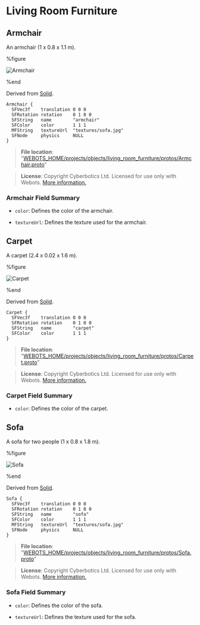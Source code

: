 # Living Room Furniture

## Armchair

An armchair (1 x 0.8 x 1.1 m).

%figure

![Armchair](images/objects/living_room_furniture/Armchair/model.png)

%end

Derived from [Solid](../reference/solid.md).

```
Armchair {
  SFVec3f    translation 0 0 0
  SFRotation rotation    0 1 0 0
  SFString   name        "armchair"
  SFColor    color       1 1 1
  MFString   textureUrl  "textures/sofa.jpg"
  SFNode     physics     NULL
}
```

> **File location**: "[WEBOTS\_HOME/projects/objects/living\_room\_furniture/protos/Armchair.proto](https://github.com/omichel/webots/tree/master/projects/objects/living_room_furniture/protos/Armchair.proto)"

> **License**: Copyright Cyberbotics Ltd. Licensed for use only with Webots.
[More information.](https://cyberbotics.com/webots_assets_license)

### Armchair Field Summary

- `color`: Defines the color of the armchair.

- `textureUrl`: Defines the texture used for the armchair.

## Carpet

A carpet (2.4 x 0.02 x 1.6 m).

%figure

![Carpet](images/objects/living_room_furniture/Carpet/model.png)

%end

Derived from [Solid](../reference/solid.md).

```
Carpet {
  SFVec3f    translation 0 0 0
  SFRotation rotation    0 1 0 0
  SFString   name        "carpet"
  SFColor    color       1 1 1
}
```

> **File location**: "[WEBOTS\_HOME/projects/objects/living\_room\_furniture/protos/Carpet.proto](https://github.com/omichel/webots/tree/master/projects/objects/living_room_furniture/protos/Carpet.proto)"

> **License**: Copyright Cyberbotics Ltd. Licensed for use only with Webots.
[More information.](https://cyberbotics.com/webots_assets_license)

### Carpet Field Summary

- `color`: Defines the color of the carpet.

## Sofa

A sofa for two people (1 x 0.8 x 1.8 m).

%figure

![Sofa](images/objects/living_room_furniture/Sofa/model.png)

%end

Derived from [Solid](../reference/solid.md).

```
Sofa {
  SFVec3f    translation 0 0 0
  SFRotation rotation    0 1 0 0
  SFString   name        "sofa"
  SFColor    color       1 1 1
  MFString   textureUrl  "textures/sofa.jpg"
  SFNode     physics     NULL
}
```

> **File location**: "[WEBOTS\_HOME/projects/objects/living\_room\_furniture/protos/Sofa.proto](https://github.com/omichel/webots/tree/master/projects/objects/living_room_furniture/protos/Sofa.proto)"

> **License**: Copyright Cyberbotics Ltd. Licensed for use only with Webots.
[More information.](https://cyberbotics.com/webots_assets_license)

### Sofa Field Summary

- `color`: Defines the color of the sofa.

- `textureUrl`: Defines the texture used for the sofa.

